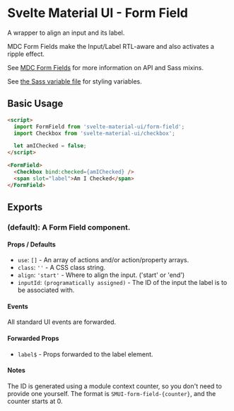 # Svelte Material UI - Form Field

A wrapper to align an input and its label.

MDC Form Fields make the Input/Label RTL-aware and also activates a ripple effect.

See [MDC Form Fields](https://material.io/develop/web/components/input-controls/form-fields/) for more information on API and Sass mixins.

See [the Sass variable file](https://github.com/material-components/material-components-web/blob/master/packages/mdc-form-field/_variables.scss) for styling variables.

## Basic Usage

```html
<script>
  import FormField from 'svelte-material-ui/form-field';
  import Checkbox from 'svelte-material-ui/checkbox';

  let amIChecked = false;
</script>

<FormField>
  <Checkbox bind:checked={amIChecked} />
  <span slot="label">Am I Checked</span>
</FormField>
```
## Exports

### (default): A Form Field component.

#### Props / Defaults

* `use`: `[]` - An array of actions and/or action/property arrays.
* `class`: `''` - A CSS class string.
* `align`: `'start'` - Where to align the input. ('start' or 'end')
* `inputId`: `(programatically assigned)` - The ID of the input the label is to be associated with.

#### Events

All standard UI events are forwarded.

#### Forwarded Props

* `label$` - Props forwarded to the label element.

#### Notes

The ID is generated using a module context counter, so you don't need to provide one yourself. The format is `SMUI-form-field-{counter}`, and the counter starts at 0.